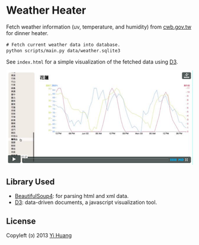 Weather Heater
==============

Fetch weather information (uv, temperature, and humidity) from [cwb.gov.tw] for dinner heater.

    # Fetch current weather data into database.
    python scripts/main.py data/weather.sqlite3

[cwb.gov.tw]: http://www.cwb.gov.tw/

See `index.html` for a simple visualization of the fetched data using [D3].

[![Snapshot](http://github.com/telgniw/Heater/raw/master/images/video-snapshot.png)](http://vimeo.com/67564720?autoplay=1)

Library Used
------------

* [BeautifulSoup4]: for parsing html and xml data.
* [D3]: data-driven documents, a javascript visualization tool.

[BeautifulSoup4]: http://www.crummy.com/software/BeautifulSoup/
[D3]: http://d3js.org/

License
-------

Copyleft (ↄ) 2013 [Yi Huang]

[Yi Huang]: http://github.com/telgniw
